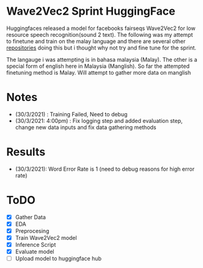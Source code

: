 # Wave2Vec2 Sprint HuggingFace
Huggingfaces released a model for facebooks fairseqs Wave2Vec2 for low resource speech recognition(sound 2 text). The following was my attempt to finetune and train on the malay language and there are several other [repositories](https://github.com/huseinzol05/malaya-speech) doing this but i thought why not try and fine tune for the sprint.

The langauge i was attempting is in bahasa malaysia (Malay).
The other is a special form of english here in Malaysia (Manglish).
So far the attempted finetuning method is Malay. Will attempt to gather more data on manglish

# Notes
- (30/3/2021) : Training Failed, Need to debug
- (30/3/2021: 4:00pm) : Fix logging step and added evaluation step, change new data inputs and fix data gathering methods

# Results
- (30/3/2021): Word Error Rate is 1 (need to debug reasons for high error rate)

# ToDO
- [x] Gather Data
- [x] EDA
- [x] Preprocesing
- [x] Train Wave2Vec2 model
- [x] Inference Script
- [x] Evaluate model
- [ ] Upload model to huggingface hub